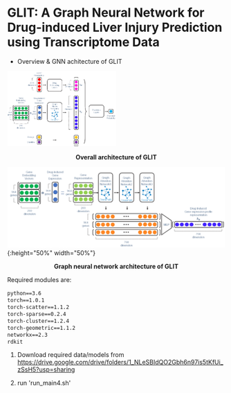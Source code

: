 # GLIT: A Graph Neural Network for Drug-induced Liver Injury Prediction using Transcriptome Data

- Overview & GNN achitecture of GLIT
<p><img src='workflowA.png' alt='figure1' width='50%' height='50%'></p>
<p align="center">
  <b> Overall architecture of GLIT </b>
</p>

![figure2](workflowB.png){:height="50%" width="50%"}
<p align="center">
  <b> Graph neural network architecture of GLIT </b>
</p>

Required modules are:

```
python==3.6
torch==1.0.1
torch-scatter==1.1.2
torch-sparse==0.2.4
torch-cluster==1.2.4
torch-geometric==1.1.2
networkx==2.3
rdkit
```

1. Download required data/models from https://drive.google.com/drive/folders/1_NLeSBIdQO2Gbh6n97is5tKfUi_zSsH5?usp=sharing

2. run 'run_main4.sh'
